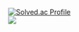 [![Solved.ac Profile](http://mazassumnida.wtf/api/generate_badge?boj=yhm75)](https://solved.ac/yhm75)<br/>
<img src="http://mazandi.herokuapp.com/api?handle=yhm75theme=blue"/>
